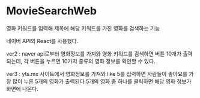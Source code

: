 # MovieSearchWeb
영화 키워드를 입력해 제목에 해당 키워드를 가진 영화를 검색하는 기능

네이버 API와 React를 사용했다.

ver2 : naver api로부터 영화정보를 가져와 영화 키워드를 검색하면 버튼 10개가 출력되는데, 각 버튼을 누르면 10가지 종류의 영화 정보를 확인할 수 있다.

ver3 : yts.mx 사이트에서 영화정보를 가져와 like 5를 입력하면 사람들이 좋아요를 가장 많이 누른 5개의 영화가 출력된다.5개의 영화 중 하나를 클릭하면 해당 영화 정보가 화면에 나온다.
